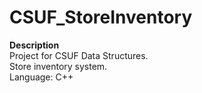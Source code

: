 # CSUF_StoreInventory
<b>Description</b><br>Project for CSUF Data Structures.<br>Store inventory system.<br>Language: C++
